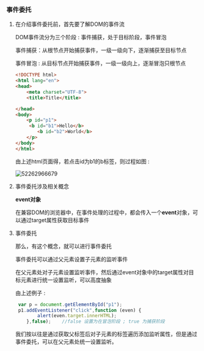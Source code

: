 ### 事件委托

1. 在介绍事件委托前，首先要了解DOM的事件流

   DOM事件流分为三个阶段 : 事件捕获，处于目标阶段，事件冒泡

   事件捕获：从根节点开始捕获事件，一级一级向下，逐渐捕获至目标节点

   事件冒泡 :  从目标节点开始捕获事件，一级一级向上，逐渐冒泡只根节点

   ```html
   <!DOCTYPE html>
   <html lang="en">
   <head>
       <meta charset="UTF-8">
       <title>Title</title>

   </head>
   <body>
       <p id="p1">
       	<b id="b1">Hello</b>
           <b id="b2">World</b>
       </p>
   </body>	
   </html>
   ```

   由上述html页面得，若点击id为b1的b标签，则过程如图 :

   ![52262966679](C:\Users\官欣仪\AppData\Local\Temp\1522629666796.png)

2. 事件委托涉及相关概念

   **event对象**

   在兼容DOM的浏览器中，在事件处理的过程中，都会传入一个**event**对象，可以通过target属性获取目标事件

3. 事件委托

   那么，有这个概念，就可以进行事件委托

   事件委托可以通过父元素设置子元素的监听事件

   在父元素处对子元素设置监听事件，然后通过event对象中的target属性对目标元素进行统一设置监听，可以高度抽象

   由上述例子 :

   ```javascript
   	var p = document.getElementById("p1");
   	p1.addEventListener("click",function (even) {
           alert(even.target.innerHTML);
       },false);	//false 设置为在冒泡阶段 ; true 为捕获阶段
   ```

   我们按以往是通过获取父标签后对子元素的标签遍历添加监听属性，但是通过事件委托，可以在父元素处统一设置监听。

   ​
